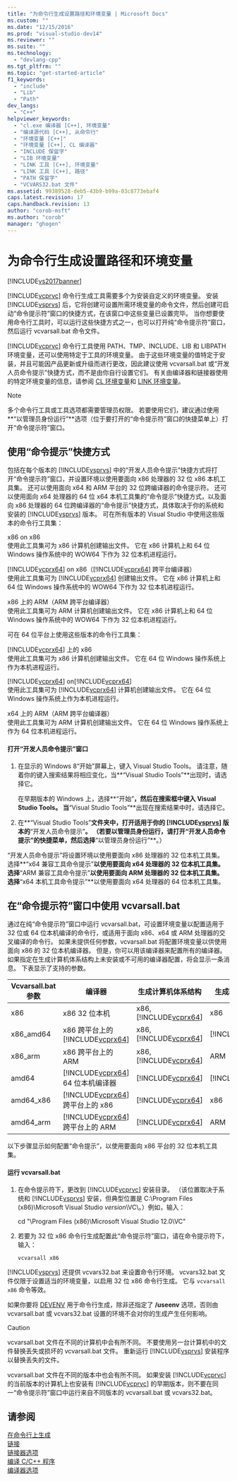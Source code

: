 ```yaml
---
title: "为命令行生成设置路径和环境变量 | Microsoft Docs"
ms.custom: ""
ms.date: "12/15/2016"
ms.prod: "visual-studio-dev14"
ms.reviewer: ""
ms.suite: ""
ms.technology: 
  - "devlang-cpp"
ms.tgt_pltfrm: ""
ms.topic: "get-started-article"
f1_keywords: 
  - "include"
  - "Lib"
  - "Path"
dev_langs: 
  - "C++"
helpviewer_keywords: 
  - "cl.exe 编译器 [C++], 环境变量"
  - "编译源代码 [C++], 从命令行"
  - "环境变量 [C++]"
  - "环境变量 [C++], CL 编译器"
  - "INCLUDE 保留字"
  - "LIB 环境变量"
  - "LINK 工具 [C++], 环境变量"
  - "LINK 工具 [C++], 路径"
  - "PATH 保留字"
  - "VCVARS32.bat 文件"
ms.assetid: 99389528-deb5-43b9-b99a-03c8773ebaf4
caps.latest.revision: 17
caps.handback.revision: 13
author: "corob-msft"
ms.author: "corob"
manager: "ghogen"
---
```

# 为命令行生成设置路径和环境变量
[!INCLUDE[vs2017banner](../assembler/inline/includes/vs2017banner.md)]

[!INCLUDE[vcprvc](../build/includes/vcprvc_md.md)] 命令行生成工具需要多个为安装自定义的环境变量。  安装 [!INCLUDE[vsprvs](../assembler/masm/includes/vsprvs_md.md)] 后，它将创建可设置所需环境变量的命令文件，然后创建可启动“命令提示符”窗口的快捷方式，在该窗口中这些变量已设置完毕。  当你想要使用命令行工具时，可以运行这些快捷方式之一，也可以打开纯“命令提示符”窗口，然后运行 vcvarsall.bat 命令文件。  
  
 [!INCLUDE[vcprvc](../build/includes/vcprvc_md.md)] 命令行工具使用 PATH、TMP、INCLUDE、LIB 和 LIBPATH 环境变量，还可以使用特定于工具的环境变量。  由于这些环境变量的值特定于安装，并且可能因产品更新或升级而进行更改，因此建议使用 vcvarsall.bat 或“开发人员命令提示”快捷方式，而不是由你自行设置它们。  有关由编译器和链接器使用的特定环境变量的信息，请参阅 [CL 环境变量](../build/reference/cl-environment-variables.md)和 [LINK 环境变量](../build/reference/link-environment-variables.md)。  
  
> [!NOTE]
>  多个命令行工具或工具选项都需要管理员权限。  若要使用它们，建议通过使用**“以管理员身份运行”**选项（位于要打开的“命令提示符”窗口的快捷菜单上）打开“命令提示符”窗口。  
  
## 使用“命令提示”快捷方式  
 包括在每个版本的 [!INCLUDE[vsprvs](../assembler/masm/includes/vsprvs_md.md)] 中的“开发人员命令提示”快捷方式将打开“命令提示符”窗口，并设置环境以使用要面向 x86 处理器的 32 位 x86 本机工具集。  还可以使用面向 x64 和 ARM 平台的 32 位跨编译器的命令提示符。  还可以使用面向 x64 处理器的 64 位 x64 本机工具集的“命令提示”快捷方式，以及面向 x86 处理器的 64 位跨编译器的“命令提示”快捷方式，具体取决于你的系统和安装的 [!INCLUDE[vsprvs](../assembler/masm/includes/vsprvs_md.md)] 版本。  可在所有版本的 Visual Studio 中使用这些版本的命令行工具集：  
  
 x86 on x86  
 使用此工具集可为 x86 计算机创建输出文件。  它在 x86 计算机上和 64 位 Windows 操作系统中的 WOW64 下作为 32 位本机进程运行。  
  
 [!INCLUDE[vcprx64](../assembler/inline/includes/vcprx64_md.md)] on x86（[!INCLUDE[vcprx64](../assembler/inline/includes/vcprx64_md.md)] 跨平台编译器）  
 使用此工具集可为 [!INCLUDE[vcprx64](../assembler/inline/includes/vcprx64_md.md)] 创建输出文件。  它在 x86 计算机上和 64 位 Windows 操作系统中的 WOW64 下作为 32 位本机进程运行。  
  
 x86 上的 ARM（ARM 跨平台编译器）  
 使用此工具集可为 ARM 计算机创建输出文件。  它在 x86 计算机上和 64 位 Windows 操作系统中的 WOW64 下作为 32 位本机进程运行。  
  
 可在 64 位平台上使用这些版本的命令行工具集：  
  
 [!INCLUDE[vcprx64](../assembler/inline/includes/vcprx64_md.md)] 上的 x86  
 使用此工具集可为 x86 计算机创建输出文件。  它在 64 位 Windows 操作系统上作为本机进程运行。  
  
 [!INCLUDE[vcprx64](../assembler/inline/includes/vcprx64_md.md)] on[!INCLUDE[vcprx64](../assembler/inline/includes/vcprx64_md.md)]  
 使用此工具集可为 [!INCLUDE[vcprx64](../assembler/inline/includes/vcprx64_md.md)] 计算机创建输出文件。  它在 64 位 Windows 操作系统上作为本机进程运行。  
  
 x64 上的 ARM（ARM 跨平台编译器）  
 使用此工具集可为 ARM 计算机创建输出文件。  它在 64 位 Windows 操作系统上作为 64 位本机进程运行。  
  
#### 打开“开发人员命令提示”窗口  
  
1.  在显示的 Windows 8“开始”屏幕上，键入 Visual Studio Tools。  请注意，随着你的键入搜索结果将相应变化，当**“Visual Studio Tools”**出现时，请选择它。  
  
     在早期版本的 Windows 上，选择**“开始”**，然后在搜索框中键入 Visual Studio Tools。  当**“Visual Studio Tools”**出现在搜索结果中时，请选择它。  
  
2.  在**“Visual Studio Tools”**文件夹中，打开适用于你的 [!INCLUDE[vsprvs](../assembler/masm/includes/vsprvs_md.md)] 版本的**“开发人员命令提示”**。  （若要以管理员身份运行，请打开“开发人员命令提示”的快捷菜单，然后选择**“以管理员身份运行”**。）  
  
 “开发人员命令提示”将设置环境以使用要面向 x86 处理器的 32 位本机工具集。  选择**“x64 兼容工具命令提示”**以使用要面向 x64 处理器的 32 位本机工具集。  选择**“ARM 兼容工具命令提示”**以使用要面向 ARM 处理器的 32 位本机工具集。  选择**“x64 本机工具命令提示”**以使用要面向 x64 处理器的 64 位本机工具集。  
  
## 在“命令提示符”窗口中使用 vcvarsall.bat  
 通过在纯“命令提示符”窗口中运行 vcvarsall.bat，可设置环境变量以配置适用于 32 位或 64 位本机编译的命令行，或适用于面向 x86、x64 或 ARM 处理器的交叉编译的命令行。  如果未提供任何参数，vcvarsall.bat 将配置环境变量以供使用面向 x86 的 32 位本机编译器。  但是，你可以用该编译器来配置所有的编译器。  如果指定在生成计算机体系结构上未安装或不可用的编译器配置，将会显示一条消息。  下表显示了支持的参数。  
  
|Vcvarsall.bat 参数|编译器|生成计算机体系结构|生成输出体系结构|  
|----------------------|---------|---------------|--------------|  
|x86|x86 32 位本机|x86, [!INCLUDE[vcprx64](../assembler/inline/includes/vcprx64_md.md)]|x86|  
|x86\_amd64|x86 跨平台上的 [!INCLUDE[vcprx64](../assembler/inline/includes/vcprx64_md.md)]|x86, [!INCLUDE[vcprx64](../assembler/inline/includes/vcprx64_md.md)]|[!INCLUDE[vcprx64](../assembler/inline/includes/vcprx64_md.md)]|  
|x86\_arm|x86 跨平台上的 ARM|x86, [!INCLUDE[vcprx64](../assembler/inline/includes/vcprx64_md.md)]|ARM|  
|amd64|[!INCLUDE[vcprx64](../assembler/inline/includes/vcprx64_md.md)] 64 位本机编译器|[!INCLUDE[vcprx64](../assembler/inline/includes/vcprx64_md.md)]|[!INCLUDE[vcprx64](../assembler/inline/includes/vcprx64_md.md)]|  
|amd64\_x86|[!INCLUDE[vcprx64](../assembler/inline/includes/vcprx64_md.md)] 跨平台上的 x86|[!INCLUDE[vcprx64](../assembler/inline/includes/vcprx64_md.md)]|x86|  
|amd64\_arm|[!INCLUDE[vcprx64](../assembler/inline/includes/vcprx64_md.md)] 跨平台上的 ARM|[!INCLUDE[vcprx64](../assembler/inline/includes/vcprx64_md.md)]|ARM|  
  
 以下步骤显示如何配置“命令提示”，以使用要面向 x86 平台的 32 位本机工具集。  
  
#### 运行 vcvarsall.bat  
  
1.  在命令提示符下，更改到 [!INCLUDE[vcprvc](../build/includes/vcprvc_md.md)] 安装目录。  （该位置取决于系统和 [!INCLUDE[vsprvs](../assembler/masm/includes/vsprvs_md.md)] 安装，但典型位置是 C:\\Program Files \(x86\)\\Microsoft Visual Studio *version*\\VC\\。）例如，输入：  
  
     cd "\\Program Files \(x86\)\\Microsoft Visual Studio 12.0\\VC"  
  
2.  若要为 32 位 x86 命令行生成配置此“命令提示符”窗口，请在命令提示符下，输入：  
  
     `vcvarsall x86`  
  
 [!INCLUDE[vsprvs](../assembler/masm/includes/vsprvs_md.md)] 还提供 vcvars32.bat 来设置命令行环境。  vcvars32.bat 文件仅限于设置适当的环境变量，以启用 32 位 x86 命令行生成。  它与 `vcvarsall x86` 命令等效。  
  
 如果你要将 [DEVENV](../Topic/Devenv%20Command%20Line%20Switches.md) 用于命令行生成，除非还指定了 **\/useenv** 选项，否则由 vcvarsall.bat 或 vcvars32.bat 设置的环境不会对你的生成产生任何影响。  
  
> [!CAUTION]
>  vcvarsall.bat 文件在不同的计算机中会有所不同。  不要使用另一台计算机中的文件替换丢失或损坏的 vcvarsall.bat 文件。  重新运行 [!INCLUDE[vsprvs](../assembler/masm/includes/vsprvs_md.md)] 安装程序以替换丢失的文件。  
>   
>  vcvarsall.bat 文件在不同的版本中也会有所不同。  如果安装 [!INCLUDE[vcprvc](../build/includes/vcprvc_md.md)] 的当前版本的计算机上也安装有 [!INCLUDE[vcprvc](../build/includes/vcprvc_md.md)] 的早期版本，则不要在同一“命令提示符”窗口中运行来自不同版本的 vcvarsall.bat 或 vcvars32.bat。  
  
## 请参阅  
 [在命令行上生成](../build/building-on-the-command-line.md)   
 [链接](../build/reference/linking.md)   
 [链接器选项](../build/reference/linker-options.md)   
 [编译 C\/C\+\+ 程序](../build/reference/compiling-a-c-cpp-program.md)   
 [编译器选项](../build/reference/compiler-options.md)